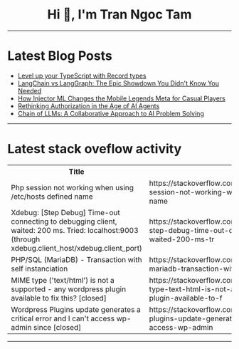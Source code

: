 <h1 align="center">Hi 👋, I'm Tran Ngoc Tam</h1>

---

# Latest Blog Posts 
<!-- BLOG-POST-LIST:START -->
- [Level up your TypeScript with Record types](https://dev.to/logrocket/level-up-your-typescript-with-record-types-188k)
- [LangChain vs LangGraph: The Epic Showdown You Didn&#39;t Know You Needed](https://dev.to/sakethkowtha/langchain-vs-langgraph-the-epic-showdown-you-didnt-know-you-needed-3ll1)
- [How Injector ML Changes the Mobile Legends Meta for Casual Players](https://dev.to/james9420/how-injector-ml-changes-the-mobile-legends-meta-for-casual-players-7hh)
- [Rethinking Authorization in the Age of AI Agents](https://dev.to/pomerium/rethinking-authorization-in-the-age-of-ai-agents-110c)
- [Chain of LLMs: A Collaborative Approach to AI Problem Solving](https://dev.to/daviducolo/chain-of-llms-a-collaborative-approach-to-ai-problem-solving-533)
<!-- BLOG-POST-LIST:END -->

---

# Latest stack oveflow activity
<table>
  <tr><th>Title</th><th>Link</th></tr>
  <!-- STACKOVERFLOW:START --><tr><td>Php session not working when using /etc/hosts defined name</td><td>https://stackoverflow.com/questions/79580937/php-session-not-working-when-using-etc-hosts-defined-name</td></tr><tr><td>Xdebug: [Step Debug] Time-out connecting to debugging client, waited: 200 ms. Tried: localhost:9003 &lpar;through xdebug.client_host/xdebug.client_port&rpar;</td><td>https://stackoverflow.com/questions/79580643/xdebug-step-debug-time-out-connecting-to-debugging-client-waited-200-ms-tr</td></tr><tr><td>PHP/SQL &lpar;MariaDB&rpar; - Transaction with self instanciation</td><td>https://stackoverflow.com/questions/79580642/php-sql-mariadb-transaction-with-self-instanciation</td></tr><tr><td>MIME type &lpar;&#39;text/html&#39;&rpar; is not a supported - any wordpress plugin available to fix this? [closed]</td><td>https://stackoverflow.com/questions/79580383/mime-type-text-html-is-not-a-supported-any-wordpress-plugin-available-to-f</td></tr><tr><td>Wordpress Plugins update generates a critical error and I can&#39;t access wp-admin since [closed]</td><td>https://stackoverflow.com/questions/79580359/wordpress-plugins-update-generates-a-critical-error-and-i-cant-access-wp-admin</td></tr><!-- STACKOVERFLOW:END -->
</table>

---


